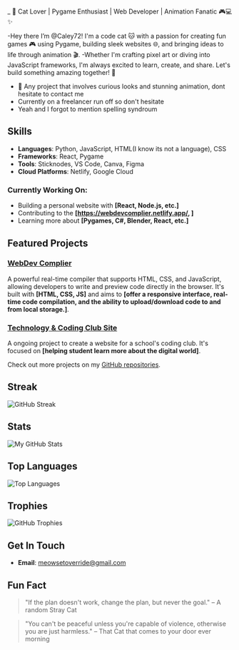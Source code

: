 _ 🐾 Cat Lover | Pygame Enthusiast | Web Developer | Animation Fanatic 🎮💻✨

-Hey there I’m @Caley72! I'm a code cat 🐱 with a passion for creating fun games 🎮 using Pygame, building sleek websites 🌐, and bringing ideas to life through animation 🎬.
-Whether I'm crafting pixel art or diving into JavaScript frameworks, I'm always excited to learn, create, and share. Let's build something amazing together! 🚀
- 💞️ Any project that involves curious looks and stunning animation, dont hesitate to contact me
- Currently on a freelancer run off so don't hesitate
- Yeah and I forgot to mention spelling syndroum

## Skills

- **Languages**: Python, JavaScript, HTML(I know its not a language), CSS
- **Frameworks**: React, Pygame
- **Tools**: Sticknodes, VS Code, Canva, Figma
- **Cloud Platforms**: Netlify, Google Cloud


### Currently Working On:
- Building a personal website with **[React, Node.js, etc.]**
- Contributing to the **[https://webdevcomplier.netlify.app/, ]**
- Learning more about **[Pygames, C#, Blender, React, etc.]**

## Featured Projects

### [WebDev Complier](https://github.com/Caley72/WebDev-Complier-Corner)
A powerful real-time compiler that supports HTML, CSS, and JavaScript, allowing developers to write and preview code directly in the browser. It's built with **[HTML, CSS, JS]** and aims to **[offer a responsive interface, real-time code compilation, and the ability to upload/download code to and from local storage.]**.

### [Technology & Coding Club Site](https://github.com/Caley72/TTC-Site)
A ongoing project to create a website for a school's coding club. It's focused on **[helping student learn more about the digital world]**.

Check out more projects on my [GitHub repositories](https://github.com/Caley72?tab=repositories).

## Streak
![GitHub Streak](https://github-readme-streak-stats.herokuapp.com/?user=Caley72&theme=dark&background=1C1C1C)

## Stats
![My GitHub Stats](https://github-readme-stats.vercel.app/api?username=Caley72&show_icons=true&hide_title=true&theme=dark&border_radius=10)

## Top Languages
![Top Languages](https://github-readme-stats.vercel.app/api/top-langs/?username=Caley72&theme=dark&layout=compact)

## Trophies
![GitHub Trophies](https://github-trophies.vercel.app/?username=Caley72&theme=dark&background=1C1C1C)

## Get In Touch
- **Email**: meowsetoverride@gmail.com

## Fun Fact
> "If the plan doesn't work, change the plan, but never the goal." – A random Stray Cat

> "You can't be peaceful unless you're capable of violence, otherwise you are just harmless." – That Cat that comes to your door ever morning
